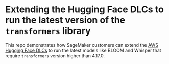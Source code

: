 # Extending the Hugging Face DLCs to run the latest version of the `transformers` library
This repo demonstrates how SageMaker customers can extend the [AWS Hugging Face DLCs](https://github.com/aws/deep-learning-containers/blob/master/available_images.md#huggingface-training-containers) to run the latest models like BLOOM and Whisper that require `transformers` version higher than 4.17.0.
